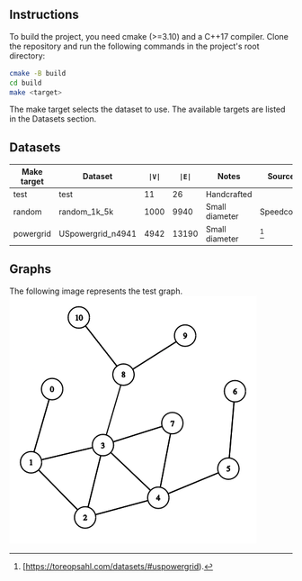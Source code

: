 ## Instructions
To build the project, you need cmake (>=3.10) and a C++17 compiler. Clone the repository and run the following commands in the project's root directory:
```bash
cmake -B build
cd build
make <target>
```
The make target selects the dataset to use. The available targets are listed in the Datasets section.

## Datasets
| Make target | Dataset           | `\|V\|` | `\|E\|` | Notes          | Source    |
|-------------|-------------------|---------|---------|----------------|-----------|
| test        | test              | 11      | 26      | Handcrafted    |           |
| random      | random_1k_5k      | 1000    | 9940    | Small diameter | Speedcode |
| powergrid   | USpowergrid_n4941 | 4942    | 13190   | Small diameter | [^1]      |

## Graphs
The following image represents the test graph.
![Test graph](docs/test_graph.png)

[^1]: [https://toreopsahl.com/datasets/#uspowergrid).
